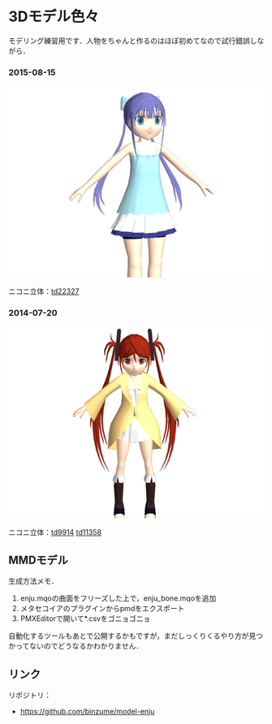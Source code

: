 3Dモデル色々
================

モデリング練習用です．人物をちゃんと作るのはほぼ初めてなので試行錯誤しながら．

### 2015-08-15

![WIP3](images/wip150815.png)

ニコニ立体：[td22327](http://3d.nicovideo.jp/works/td22327)

### 2014-07-20

![WIP1](images/wip140720.png)

ニコニ立体：[td9914](http://3d.nicovideo.jp/works/td9914) [td11358](http://3d.nicovideo.jp/works/td11358)


MMDモデル
----------

生成方法メモ．

1. enju.mqoの曲面をフリーズした上で，enju_bone.mqoを追加
2. メタセコイアのプラグインからpmdをエクスポート
3. PMXEditorで開いて*.csvをゴニョゴニョ

自動化するツールもあとで公開するかもですが，まだしっくりくるやり方が見つかってないのでどうなるかわかりません．

リンク
---------


リポジトリ： 

- https://github.com/binzume/model-enju

